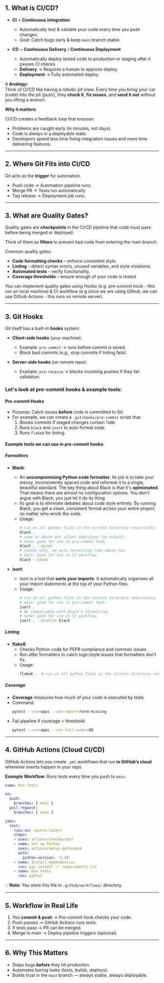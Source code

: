 
## **1. What is CI/CD?**

- **CI** = **Continuous Integration**
    
    - Automatically test & validate your code every time you push changes.
    - Goal: Catch bugs early & keep `main` branch stable.
    
- **CD** = **Continuous Delivery** / **Continuous Deployment**
    
    - Automatically deploy tested code to production or staging after it passes CI checks.
    - **Delivery** → Requires a human to approve deploy.
    - **Deployment** → Fully automated deploy.

**💡 Analogy:**  
Think of CI/CD like having a robotic pit crew. Every time you bring your car (code) into the pit (push), they **check it**, **fix issues**, and **send it out** without you lifting a wrench.

**Why it matters**:  

CI/CD creates a feedback loop that ensures:
- Problems are caught early (in minutes, not days).
- Code is always in a deployable state.
- Developers spend less time fixing integration issues and more time delivering features.

---
## **2. Where Git Fits into CI/CD**

Git acts as the **trigger** for automation.

- Push code → Automation pipeline runs.
- Merge PR → Tests run automatically.
- Tag release → Deployment job runs.


---
## **3. What are Quality Gates?**

Quality gates are **checkpoints** in the CI/CD pipeline that code must pass before being merged or deployed.  

Think of them as **filters** to prevent bad code from entering the main branch.

Common quality gates:
- **Code formatting checks** – enforce consistent style.
- **Linting** – detect syntax errors, unused variables, and style violations.
- **Automated tests** – verify functionality.
- **Coverage thresholds** – ensure enough of your code is tested.

You can implement quality gates using Hooks (e.g. pre-commit hook - this run on local machine) & CI workflow (e.g since we are using Github, we can use Github Actions - this runs on remote server).

---

## **3. Git Hooks**

Git itself has a built-in **hooks** system:

- **Client-side hooks** (your machine):
    
    - Example: `pre-commit` → runs before commit is saved.
    - Block bad commits (e.g., stop commits if linting fails).
    
- **Server-side hooks** (on remote repo):
    
    - Example: `pre-receive` → blocks incoming pushes if they fail validation.

### **Let's look at pre-commit hooks & example tools:**
#### Pre-commit Hooks

- Purpose: Catch issues **before** code is committed to Git.
- For example, we can create a `.git/hooks/pre-commit` script that:
  1. Blocks commits if staged changes contain `TODO`.
  2. Runs `black` and `isort` to auto-format code.
  3. Runs `flake8` for linting.

#### **Example tools we can use in pre-commit hooks:**

##### **Formatters**

- **Black**:
	- An **uncompromising Python code formatter**. Its job is to take your messy, inconsistently spaced code and reformat it to a single, beautiful standard. The key thing about Black is that it's **opinionated**. That means there are almost no configuration options. You don't argue with Black; you just let it do its thing. 
	- Its goal is to eliminate debates about code style entirely. By running Black, you get a clean, consistent format across your entire project, no matter who wrote the code.
	- Usage:
	    ```bash
	    # run on all python files in the current directory resursively.
		black .  
		# same as above but silent execution (no output).
		# note: good for use in pre-commit hook.
		black . --quiet  
		# checks only. no auto formatting like above two.
		# note: good for use in CI workflow.
		black --check  
	    ```

- **isort**:
	- isort is a tool that **sorts your imports**. It automatically organizes all your import statements at the top of your Python files.
	- Usage:
	    ```bash
	    # run on all python files in the current directory resursively.
	    # note: good for use in pre-commit hook.
	    isort . 
	    # be compatiable with Black's formatting.
	    # note: good for use in CI workflow.
	    isort . --profile black 
	    ```

##### **Linting**

- **flake8**:
	- Checks Python code for PEP8 compliance and common issues.
	- Run after formatters to catch logic/style issues that formatters don’t fix.
	- Usage:
		```bash
		flake8 .  # run on all python files in the current directory resursively.
		```

##### **Coverage**

- **Coverage** measures how much of your code is executed by tests.
- Command:
  ```bash
  pytest --cov=apps --cov-report=term-missing
  ```
- Fail pipeline if coverage < threshold:
  ```bash
  pytest --cov=apps --cov-fail-under=80
  ```

---
## **4. GitHub Actions (Cloud CI/CD)**

GitHub Actions lets you create `.yml` workflows that run **in GitHub’s cloud** whenever events happen in your repo.

**Example Workflow:** Runs tests every time you push to `main`.

```yaml
name: Run Tests

on:
  push:
    branches: [ main ]
  pull_request:
    branches: [ main ]

jobs:
  test:
    runs-on: ubuntu-latest
    steps:
    - uses: actions/checkout@v3
    - name: Set up Python
      uses: actions/setup-python@v4
      with:
        python-version: '3.10'
    - name: Install dependencies
      run: pip install -r requirements.txt
    - name: Run tests
      run: pytest
```

💡 **Note:** You store this file in `.github/workflows/` directory.

---
## **5. Workflow in Real Life**

1. You **commit & push** → Pre-commit hook checks your code.
2. Push passes → GitHub Actions runs tests.
3. If tests pass → PR can be merged.
4. Merge to main → Deploy pipeline triggers (optional).

---

## **6. Why This Matters**

- Stops bugs **before** they hit production.
- Automates boring tasks (tests, builds, deploys).
- Builds trust in the `main` branch — always stable, always deployable.
